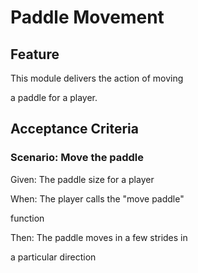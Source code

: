 # Paddle Movement

## Feature

This module delivers the action of moving

a paddle for a player.

## Acceptance Criteria

### Scenario: Move the paddle

  Given: The paddle size for a player
  
  When: The player calls the "move paddle"
  
  function

  Then: The paddle moves in a few strides in
  
  a particular direction
